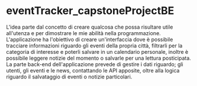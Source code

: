 # eventTracker_capstoneProjectBE
 
L'idea parte dal concetto di creare qualcosa che possa risultare utile all'utenza e per dimostrare le mie abilità nella programmazione.
L'applicazione ha l'obiettivo di creare un'interfaccia dove è possibile tracciare informazioni riguardo gli eventi della propria città, filtrarli per la categoria di interesse e poterli salvare in un calendario personale, inoltre è possibile leggere notizie del momento o salvarle per una lettura posticipata.
La parte back-end dell'applicazione prevede di gestire i dati riguardo; gli utenti, gli eventi e le news, contattando le API apposite, oltre alla logica riguardo il salvataggio di eventi o notizie particolari.
